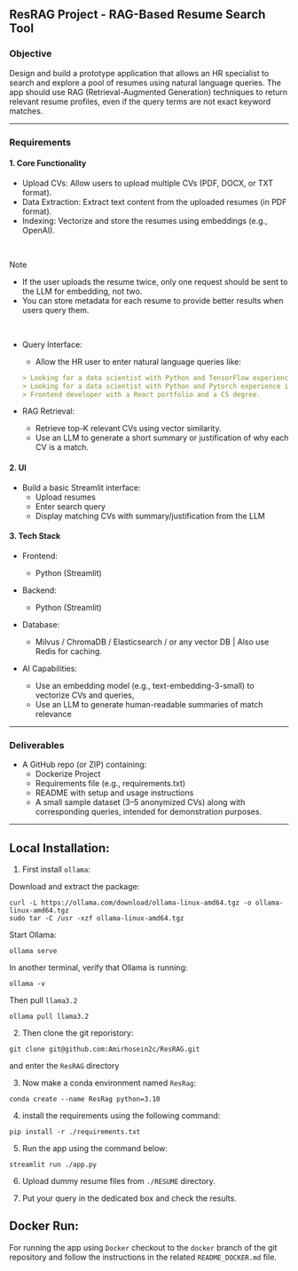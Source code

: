 ## ResRAG Project - RAG-Based Resume Search Tool

### Objective

Design and build a prototype application that allows an HR specialist to search and explore a pool of resumes using natural language queries. 
The app should use RAG (Retrieval-Augmented Generation) techniques to return relevant resume profiles, even if the query terms are not exact keyword matches.

---

### Requirements

#### 1. Core Functionality
- Upload CVs: Allow users to upload multiple CVs (PDF, DOCX, or TXT format).
- Data Extraction: Extract text content from the uploaded resumes (in PDF format).
- Indexing: Vectorize and store the resumes using embeddings (e.g., OpenAI).

<br>

> [!NOTE]
> - If the user uploads the resume twice, only one request should be sent to the LLM
for embedding, not two.
> - You can store metadata for each resume to provide better results when users
query them.
<br>

- Query Interface: 
    - Allow the HR user to enter natural language queries like:

    ```md
    > Looking for a data scientist with Python and TensorFlow experience in Germany.
    > Looking for a data scientist with Python and Pytorch experience in Iran.
    > Frontend developer with a React portfolio and a CS degree.
    ```

- RAG Retrieval:
    - Retrieve top-K relevant CVs using vector similarity.
    - Use an LLM to generate a short summary or justification of why each CV is a match.



#### 2. UI

- Build a basic Streamlit interface:
    - Upload resumes
    - Enter search query
    - Display matching CVs with summary/justification from the LLM


#### 3. Tech Stack
- Frontend: 
    - Python (Streamlit)

- Backend: 
    - Python (Streamlit)
- Database: 
    - Milvus / ChromaDB / Elasticsearch / or any vector DB | Also use Redis for caching.

- AI Capabilities: 
    - Use an embedding model (e.g., text-embedding-3-small) to vectorize CVs and queries, 
    - Use an LLM to generate human-readable summaries of match relevance

---
### Deliverables
- A GitHub repo (or ZIP) containing:
    - Dockerize Project
    - Requirements file (e.g., requirements.txt)
    - README with setup and usage instructions
    - A small sample dataset (3–5 anonymized CVs) along with corresponding queries, intended for demonstration purposes.



---

## Local Installation:

1. First install `ollama`:

Download and extract the package:

```
curl -L https://ollama.com/download/ollama-linux-amd64.tgz -o ollama-linux-amd64.tgz
sudo tar -C /usr -xzf ollama-linux-amd64.tgz
```

Start Ollama:

```
ollama serve
```

In another terminal, verify that Ollama is running:

```
ollama -v
```

Then pull `llama3.2`

```
ollama pull llama3.2
```

2. Then clone the git reporistory:

```
git clone git@github.com:Amirhosein2c/ResRAG.git 
```

and enter the `ResRAG` directory

3. Now make a conda environment named `ResRag`:

```
conda create --name ResRag python=3.10
```

4. install the requirements using the following command:

```
pip install -r ./requirements.txt
```

5. Run the app using the command below:

```
streamlit run ./app.py
```

6. Upload dummy resume files from `./RESUME` directory.

7. Put your query in the dedicated box and check the results.

## Docker Run:

For running the app using `Docker` checkout to the `docker` branch of the git repository and follow the instructions in the related `README_DOCKER.md` file.